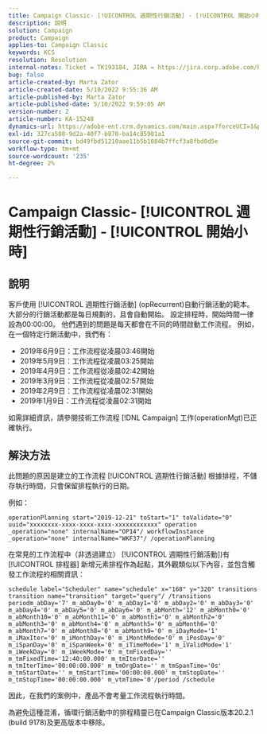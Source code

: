 ```yaml
---
title: Campaign Classic- [!UICONTROL 週期性行銷活動] - [!UICONTROL 開始小時]
description: 說明
solution: Campaign
product: Campaign
applies-to: Campaign Classic
keywords: KCS
resolution: Resolution
internal-notes: Ticket = TK193184, JIRA = https://jira.corp.adobe.com/browse/NEO-18567
bug: false
article-created-by: Marta Zator
article-created-date: 5/10/2022 9:55:36 AM
article-published-by: Marta Zator
article-published-date: 5/10/2022 9:59:05 AM
version-number: 2
article-number: KA-15248
dynamics-url: https://adobe-ent.crm.dynamics.com/main.aspx?forceUCI=1&pagetype=entityrecord&etn=knowledgearticle&id=c8207854-47d0-ec11-a7b5-00224809c101
exl-id: 327ca508-9d2a-40f7-b870-ba14c85981a1
source-git-commit: bd49fbd51210aae11b5b1084b7ffcf3a8fbd0d5e
workflow-type: tm+mt
source-wordcount: '235'
ht-degree: 2%

---
```


# Campaign Classic- [!UICONTROL 週期性行銷活動] - [!UICONTROL 開始小時]

## 說明


客戶使用 [!UICONTROL 週期性行銷活動] (opRecurrent)自動行銷活動的範本。 大部分的行銷活動都是每日規劃的，且會自動開始。 設定排程時，開始時間一律設為00:00:00。 他們遇到的問題是每天都會在不同的時間啟動工作流程。
例如，在一個特定行銷活動中，我們有：

- 2019年6月9日：工作流程從凌晨03:46開始
- 2019年5月9日：工作流程從凌晨03:25開始
- 2019年4月9日：工作流程從凌晨02:42開始
- 2019年3月9日：工作流程從凌晨02:57開始
- 2019年2月9日：工作流程從凌晨02:31開始
- 2019年1月9日：工作流程從凌晨02:31開始


如需詳細資訊，請參閱技術工作流程 [!DNL Campaign] 工作(operationMgt)已正確執行。


## 解決方法


此問題的原因是建立的工作流程 [!UICONTROL 週期性行銷活動] 根據排程，不儲存執行時間，只會保留排程執行的日期。

例如：

`operationPlanning start="2019-12-21" toStart="1" toValidate="0" uuid="xxxxxxxx-xxxx-xxxx-xxxx-xxxxxxxxxxxx" operation _operation="none" internalName="OP14"/ workflowInstance _operation="none" internalName="WKF37"/ /operationPlanning`

在常見的工作流程中（非透過建立） [!UICONTROL 週期性行銷活動])有 [!UICONTROL 排程器] 新增元素排程作為起點，其外觀類似以下內容，並包含觸發工作流程的相關資訊：

`schedule label="Scheduler" name="schedule" x="168" y="320" transitions transition name="transition" target="query"/ /transitions periodm_abDay='7' m_abDay0='0' m_abDay1='0' m_abDay2='0' m_abDay3='0' m_abDay4='0' m_abDay5='0' m_abDay6='0' m_abMonth='12' m_abMonth0='0' m_abMonth10='0' m_abMonth11='0' m_abMonth1='0' m_abMonth2='0' m_abMonth3='0' m_abMonth4='0' m_abMonth5='0' m_abMonth6='0' m_abMonth7='0' m_abMonth8='0' m_abMonth9='0' m_iDayMode='1' m_iMaxIter='0' m_iMonthDay='0' m_iMonthMode='0' m_iPosDay='0' m_iSpanDay='0' m_iSpanWeek='0' m_iTimeMode='1' m_iValidMode='1' m_iWeekDay='0' m_iWeekMode='0' m_tmFixedDay='' m_tmFixedTime='12:40:00.000' m_tmIterDate='' m_tmIterTime='00:00:00.000' m_tmOrgDate='' m_tmSpanTime='0s' m_tmStartDate='' m_tmStartTime='00:00:00.000' m_tmStopDate='' m_tmStopTime='00:00:00.000' m_vtmTime='0'/period /schedule`

因此，在我們的案例中，產品不會考量工作流程執行時間。

為避免這種混淆，循環行銷活動中的排程精靈已在Campaign Classic版本20.2.1 (build 9178)及更高版本中移除。
